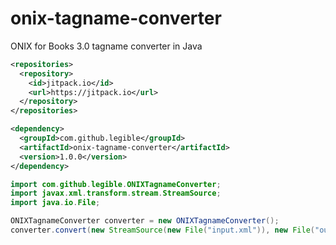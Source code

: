# onix-tagname-converter
ONIX for Books 3.0 tagname converter in Java

```xml
<repositories>
  <repository>
    <id>jitpack.io</id>
    <url>https://jitpack.io</url>
  </repository>
</repositories>

<dependency>
  <groupId>com.github.legible</groupId>
  <artifactId>onix-tagname-converter</artifactId>
  <version>1.0.0</version>
</dependency>
```

```java
import com.github.legible.ONIXTagnameConverter;
import javax.xml.transform.stream.StreamSource;
import java.io.File;

ONIXTagnameConverter converter = new ONIXTagnameConverter();
converter.convert(new StreamSource(new File("input.xml")), new File("output.xml"));
```
